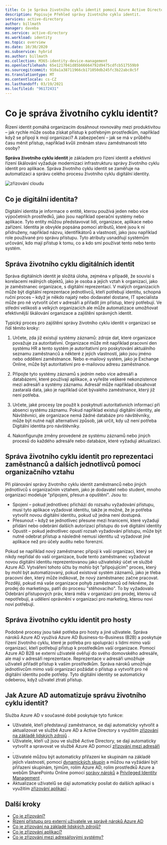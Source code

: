 ```yaml
---
title: Co je Správa životního cyklu identit pomocí Azure Active Directory? | Dokumentace Microsoftu
description: Popisuje Přehled správy životního cyklu identit.
services: active-directory
author: billmath
manager: daveba
ms.service: active-directory
ms.workload: identity
ms.topic: overview
ms.date: 10/30/2020
ms.subservice: hybrid
ms.author: billmath
ms.collection: M365-identity-device-management
ms.openlocfilehash: 65e1217041d85b66664792d9475cdfcb517559b9
ms.sourcegitcommit: 910a1a38711966cb171050db245fc3b22abc8c5f
ms.translationtype: MT
ms.contentlocale: cs-CZ
ms.lasthandoff: 03/19/2021
ms.locfileid: "96172431"
---
```

# <a name="what-is-identity-lifecycle-management"></a>Co je správa životního cyklu identit?

Řízení identit pomáhá organizacím dosáhnout rovnováhy mezi produktivitou – jak rychle může osoba získat přístup k potřebným prostředkům, například když se připojí k mojí organizaci? A zabezpečení – jak se má v průběhu času měnit přístup, například kvůli změnám stavu zaměstnanosti této osoby?

**Správa životního cyklu identit** je základem pro řízení identit a efektivní řízení škálování vyžaduje modernizaci infrastrukturu správy životního cyklu identit pro aplikace. Správa životního cyklu identit se zaměřuje na automatizaci a správu celého procesu životního cyklu digitální identity. 

![zřizování cloudu](media/what-is-provisioning/cloud-1.png)

## <a name="what-is-a-digital-identity"></a>Co je digitální identita?

Digitální identita je informace o entitě, kterou používá jeden nebo více výpočetních prostředků, jako jsou například operační systémy nebo aplikace. Tyto entity můžou představovat lidi, organizace, aplikace nebo zařízení.  Identita je obvykle popsána pomocí atributů, které jsou k ní přidruženy, například názvu, identifikátorů a vlastností, jako jsou například role používané pro správu přístupu.  Tyto atributy usnadňují systémům určování, kdo mají přístup k tomu, co a kdo smí používat tento nebo tento systém.  

## <a name="managing-the-lifecycle-of-digital-identities"></a>Správa životního cyklu digitálních identit

Správa digitálních identit je složitá úloha, zejména v případě, že souvisí s korelacemi reálných objektů, jako je osoba a jejich vztah k organizaci, jako je zaměstnanec organizace, s digitální reprezentací.    V malých organizacích může být digitální reprezentace jednotlivců, kteří potřebují identitu, schopná ruční proces – když je někdo najatý nebo dodavatel dostane, IT specialista může pro ně vytvořit účet v adresáři a přiřadit jim přístup, který potřebují.  Ve střední velikosti a velkých organizacích ale může automatizace umožňovat efektivnější škálování organizace a zajištění správných identit.

Typický proces pro zajištění správy životního cyklu identit v organizaci se řídí těmito kroky:

1. Určete, zda již existují systémy záznamů: zdroje dat, které organizace považuje za autoritativní.  Organizace může mít například pracovní den systému HR a tento systém je autoritativní pro poskytování aktuálního seznamu zaměstnanců a některé z jejich vlastností, jako jsou jméno nebo oddělení zaměstnance.  Nebo e-mailový systém, jako je Exchange Online, může být autoritativní pro e-mailovou adresu zaměstnance.

2. Připojte tyto systémy záznamů s jedním nebo více adresáři a databázemi, které používají aplikace, a vyřešte veškeré nekonzistence mezi adresáři a systémy záznamu. Adresář může například obsahovat zastaralá data, jako je například účet bývalého zaměstnance, který již není potřeba. 

3. Určete, jaké procesy lze použít k poskytnutí autoritativních informací při absenci systému záznamu.  Pokud například existují digitální identity, ale Návštěvníci, ale organizace nemá žádné databáze pro návštěvníky, může být nutné najít alternativní způsob, jak určit, kdy už není potřeba Digitální identita pro návštěvníky.

4. Nakonfigurujte změny provedené ze systému záznamů nebo jiných procesů do každého adresáře nebo databáze, které vyžadují aktualizaci.

## <a name="identity-lifecycle-management-for-representing-employees-and-other-individuals-with-an-organizational-relationship"></a>Správa životního cyklu identit pro reprezentaci zaměstnanců a dalších jednotlivců pomocí organizačního vztahu

Při plánování správy životního cyklu identit zaměstnanců nebo jiných jednotlivců s organizačním vztahem, jako je dodavatel nebo student, mnoho organizací modeluje "připojení, přesun a opuštění".  Jsou to:
    
   - Spojení – pokud jednotlivec přichází do rozsahu vyžadování přístupu, musí tyto aplikace vyžadovat identitu, takže je možné, že je potřeba vytvořit novou digitální identitu, pokud už jedna není dostupná.
   - Přesunout – když se jednotlivec přesune mezi hranicemi, které vyžadují přidání nebo odebrání dalších autorizací přístupu do své digitální identity
   - Opustit – pokud jednotlivec opustí rozsah vyžadování přístupu, může být nutné odebrat přístup a následně nemusí identitu už vyžadovat jiné aplikace než pro účely auditu nebo forenzní.

Pokud se například nový zaměstnanec připojí k vaší organizaci, který se nikdy nepřidal do vaší organizace, bude tento zaměstnanec vyžadovat novou digitální identitu reprezentovanou jako uživatelský účet ve službě Azure AD.  Vytváření tohoto účtu by mohlo být "připojujícím" proces, který by mohl být automatizovaný, pokud existoval systém záznamů, jako je třeba pracovní den, který může indikovat, že nový zaměstnanec začne pracovat.  Později, pokud má vaše organizace pohyb zaměstnanců od řekněme, že prodej do marketingu, patří do procesu "stěhovacího".  To by vyžadovalo Odebrání přístupových práv, která měla v organizaci pro prodej, kterou už nepotřebují, a udělení oprávnění v organizaci pro marketing, kterou noví noví potřebují.

## <a name="identity-lifecycle-management-for-guests"></a>Správa životního cyklu identit pro hosty

Podobné procesy jsou také potřeba pro hosty a jiné uživatele.  Správa nároků Azure AD využívá Azure AD Business-to-Business (B2B) a poskytuje řízení životního cyklu, které je potřeba pro spolupráci s lidmi mimo vaši organizaci, kteří potřebují přístup k prostředkům vaší organizace. Pomocí Azure AD B2B se externí uživatelé ověřují do svého domovského adresáře, ale mají v adresáři reprezentace. Reprezentace v adresáři umožňuje uživateli přiřadit přístup k vašim prostředkům.  Správa nároků umožňuje jednotlivcům mimo vaši organizaci požádat o přístup a vytvořit pro ně digitální identitu podle potřeby. Tyto digitální identity se automaticky odeberou, když uživatel ztratí přístup.  

## <a name="how-does-azure-ad-automate-identity-lifecycle-management"></a>Jak Azure AD automatizuje správu životního cyklu identit?

Služba Azure AD v současné době poskytuje tyto funkce:

* Uživatelé, kteří představují zaměstnance, se dají automaticky vytvořit a aktualizovat ve službě Azure AD a Active Directory s využitím [zřizování na základě lidských zdrojů](what-is-hr-driven-provisioning.md) .
* Uživatele, kteří už jsou ve službě Active Directory, se dají automaticky vytvořit a spravovat ve službě Azure AD pomocí [zřizování mezi adresáři](what-is-inter-directory-provisioning.md) .
* Uživatelé můžou být automaticky přiřazeni ke skupinám na základě jejich vlastností, pomocí [dynamických skupin](../external-identities/use-dynamic-groups.md#what-are-dynamic-groups) a můžou na vyžádání být přiřazeni skupinám, týmům, rolím Azure AD, rolím prostředků Azure a webům SharePointu Online pomocí [správy nároků](entitlement-management-scenarios.md) a [Privileged Identity Management](../privileged-identity-management/pim-configure.md) .
* Aktualizace uživatelů se dají automaticky posílat do dalších aplikací s využitím [zřizování aplikací](what-is-app-provisioning.md) .

## <a name="next-steps"></a>Další kroky 

- [Co je zřizování?](what-is-provisioning.md)
- [Řízení přístupu pro externí uživatele ve správě nároků Azure AD](./entitlement-management-external-users.md)
- [Co je zřizování na základě lidských zdrojů?](what-is-hr-driven-provisioning.md)
- [Co je zřizování aplikací?](what-is-app-provisioning.md)
- [Co je zřizování mezi adresářovými systémy?](what-is-inter-directory-provisioning.md)